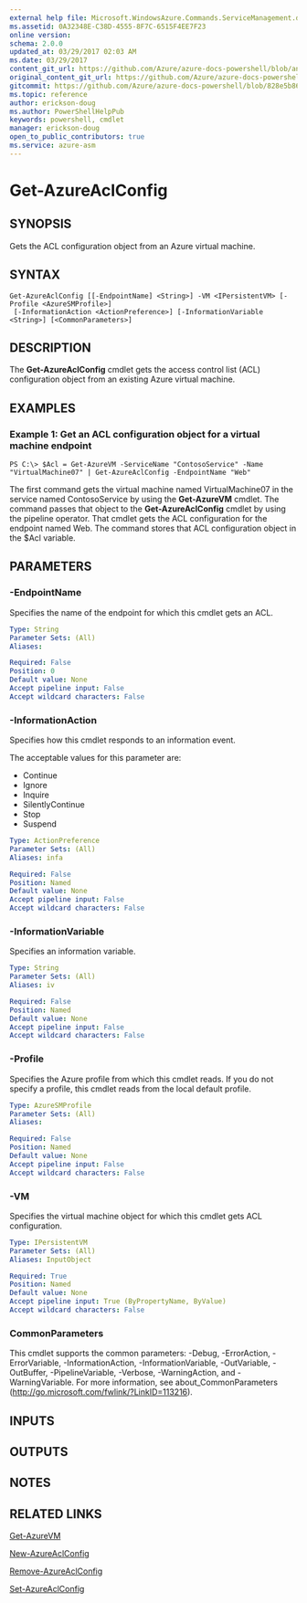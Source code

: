 ```yaml
---
external help file: Microsoft.WindowsAzure.Commands.ServiceManagement.dll-Help.xml
ms.assetid: 0A32348E-C38D-4555-8F7C-6515F4EE7F23
online version:
schema: 2.0.0
updated_at: 03/29/2017 02:03 AM
ms.date: 03/29/2017
content_git_url: https://github.com/Azure/azure-docs-powershell/blob/anne2017/azureps-cmdlets-docs/ServiceManagement/Azure/v3.7.0/Get-AzureAclConfig.md
original_content_git_url: https://github.com/Azure/azure-docs-powershell/blob/anne2017/azureps-cmdlets-docs/ServiceManagement/Azure/v3.7.0/Get-AzureAclConfig.md
gitcommit: https://github.com/Azure/azure-docs-powershell/blob/828e5b8648af6bdf3119ffe0cd409647f00de183
ms.topic: reference
author: erickson-doug
ms.author: PowerShellHelpPub
keywords: powershell, cmdlet
manager: erickson-doug
open_to_public_contributors: true
ms.service: azure-asm
---
```


# Get-AzureAclConfig

## SYNOPSIS
Gets the ACL configuration object from an Azure virtual machine.

## SYNTAX

```
Get-AzureAclConfig [[-EndpointName] <String>] -VM <IPersistentVM> [-Profile <AzureSMProfile>]
 [-InformationAction <ActionPreference>] [-InformationVariable <String>] [<CommonParameters>]
```

## DESCRIPTION
The **Get-AzureAclConfig** cmdlet gets the access control list (ACL) configuration object from an existing Azure virtual machine.

## EXAMPLES

### Example 1: Get an ACL configuration object for a virtual machine endpoint
```
PS C:\> $Acl = Get-AzureVM -ServiceName "ContosoService" -Name "VirtualMachine07" | Get-AzureAclConfig -EndpointName "Web"
```

The first command gets the virtual machine named VirtualMachine07 in the service named ContosoService by using the **Get-AzureVM** cmdlet.
The command passes that object to the **Get-AzureAclConfig** cmdlet by using the pipeline operator.
That cmdlet gets the ACL configuration for the endpoint named Web.
The command stores that ACL configuration object in the $Acl variable.

## PARAMETERS

### -EndpointName
Specifies the name of the endpoint for which this cmdlet gets an ACL.

```yaml
Type: String
Parameter Sets: (All)
Aliases: 

Required: False
Position: 0
Default value: None
Accept pipeline input: False
Accept wildcard characters: False
```

### -InformationAction
Specifies how this cmdlet responds to an information event.

The acceptable values for this parameter are:

- Continue
- Ignore
- Inquire
- SilentlyContinue
- Stop
- Suspend

```yaml
Type: ActionPreference
Parameter Sets: (All)
Aliases: infa

Required: False
Position: Named
Default value: None
Accept pipeline input: False
Accept wildcard characters: False
```

### -InformationVariable
Specifies an information variable.

```yaml
Type: String
Parameter Sets: (All)
Aliases: iv

Required: False
Position: Named
Default value: None
Accept pipeline input: False
Accept wildcard characters: False
```

### -Profile
Specifies the Azure profile from which this cmdlet reads.
If you do not specify a profile, this cmdlet reads from the local default profile.

```yaml
Type: AzureSMProfile
Parameter Sets: (All)
Aliases: 

Required: False
Position: Named
Default value: None
Accept pipeline input: False
Accept wildcard characters: False
```

### -VM
Specifies the virtual machine object for which this cmdlet gets ACL configuration.

```yaml
Type: IPersistentVM
Parameter Sets: (All)
Aliases: InputObject

Required: True
Position: Named
Default value: None
Accept pipeline input: True (ByPropertyName, ByValue)
Accept wildcard characters: False
```

### CommonParameters
This cmdlet supports the common parameters: -Debug, -ErrorAction, -ErrorVariable, -InformationAction, -InformationVariable, -OutVariable, -OutBuffer, -PipelineVariable, -Verbose, -WarningAction, and -WarningVariable. For more information, see about_CommonParameters (http://go.microsoft.com/fwlink/?LinkID=113216).

## INPUTS

## OUTPUTS

## NOTES

## RELATED LINKS

[Get-AzureVM](./Get-AzureVM.md)

[New-AzureAclConfig](./New-AzureAclConfig.md)

[Remove-AzureAclConfig](./Remove-AzureAclConfig.md)

[Set-AzureAclConfig](./Set-AzureAclConfig.md)


